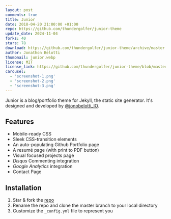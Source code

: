 ```yaml
---
layout: post
comments: true
title: Junior
date: 2018-04-20 21:00:00 +01:00
repo: https://github.com/thundergolfer/junior-theme
update_date: 2024-11-04
forks: 40
stars: 78
download: https://github.com/thundergolfer/junior-theme/archive/master.zip
author: Jonathon Belotti
thumbnail: junior.webp
license: MIT
license_link: https://github.com/thundergolfer/junior-theme/blob/master/LICENSE
carousel:
  - 'screenshot-1.png'
  - 'screenshot-2.png'
  - 'screenshot-3.png'
---
```


Junior is a blog/portfolio theme for Jekyll, the static site generator. It's designed and developed by [@jonobelotti_IO](https://twitter.com/jonobelotti_IO).

## Features

* Mobile-ready CSS
* Sleek CSS-transition elements
* An auto-populating Github Portfolio page
* A resumé page (with print to PDF button)
* Visual focused projects page
* *Disqus* Commenting integration
* *Google Analytics* integration
* Contact Page

## Installation

1. Star & fork the [repo][repo]
2. Rename the repo and clone the master branch to your local directory
3. Customize the `_config.yml` file to represent you

[repo]: https://github.com/thundergolfer/junior-theme
